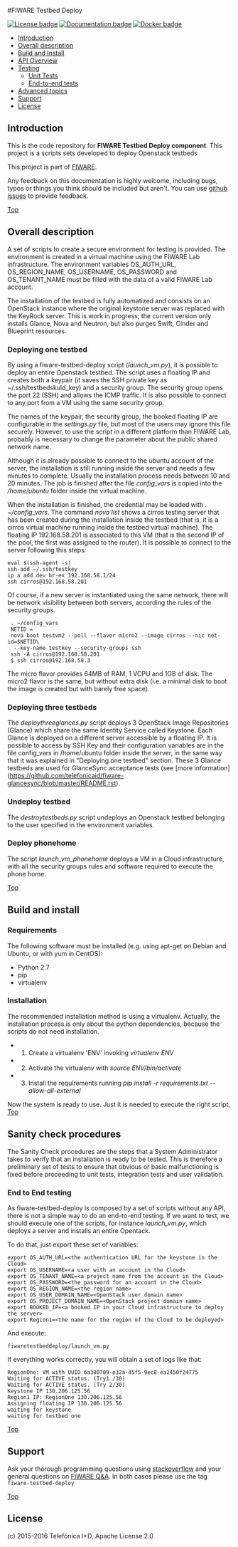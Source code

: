 #<a name="top"></a>FIWARE Testbed Deploy

[![License badge](https://img.shields.io/badge/license-Apache_2.0-blue.svg)](LICENSE)
[![Documentation badge](https://readthedocs.org/projects/fiware-testbed-deploy/badge/?version=latest)](http://fiware-testbed-deploy.readthedocs.org/en/latest/?badge=latest)
[![Docker badge](https://img.shields.io/docker/pulls/fiware/fiware-testbed-deploy.svg)](https://hub.docker.com/r/fiware/fiware-deploy-one-testbed/)

* [Introduction](#introduction)
* [Overall description](#overall-description)
* [Build and Install](#build-and-install)
* [API Overview](#api-overview)
* [Testing](#testing)
    * [Unit Tests](#unit-tests)
    * [End-to-end tests](#end-to-end-tests)
* [Advanced topics](#advanced-topics)
* [Support](#support)
* [License](#license)


## Introduction

This is the code repository for **FIWARE Testbed Deploy component**. This project is a scripts sets developed to deploy Openstack testbeds

This project is part of [FIWARE](http://www.fiware.org).

Any feedback on this documentation is highly welcome, including bugs, typos
or things you think should be included but aren't. You can use [github issues](https://github.com/telefonicaid/fiware-testbed-deploy/issues/new) to provide feedback.

[Top](#top)

## Overall description
A set of scripts to create a secure environment for testing is provided. The
environment is created in a virtual machine using the FIWARE Lab infrastructure.
The environment variables OS_AUTH_URL, OS_REGION_NAME, OS_USERNAME, OS_PASSWORD
and OS_TENANT_NAME must be filled with the data of a valid FIWARE Lab account.

The installation of the testbed is fully automatized and consists on an OpenStack
instance where the original keystone server was replaced with the KeyRock server.
This is work in progress; the current version only installs Glance, Nova and Neutron,
but also purges Swift, Cinder and Blueprint resources.

### Deploying one testbed
By using a fiware-testbed-deploy script (*launch_vm.py*), it is possible to deploy an entire Openstack testbed.
The script uses a floating IP and creates both a keypair (it saves the SSH private key as
~/.ssh/testbedskuld_key) and a security group. The security group opens
the port 22 (SSH) and allows the ICMP traffic. It is also possible to connect
to any port from a VM using the same security group.

The names of the keypair, the security group, the booked floating IP are configurable in
the *settings.py* file, but most of the users may
ignore this file securely. However, to use the script in a different platform
than FIWARE Lab, probably is necessary to change the parameter about the
public shared network name.

Although it is already possible to connect to the ubuntu account of the server, the installation is still running
inside the server and needs a few minutes to complete. Usually the installation
process needs between 10 and 20 minutes. The job is finished after the file
*config_vars* is copied into the */home/ubuntu* folder inside the virtual machine.

When the installation is finished, the credential may be loaded with *. ~/config_vars*.
The command *nova list* shows a cirros testing server that has been created during the installation
inside the testbed (that is, it is a cirros virtual machine running inside the testbed
virtual machine). The floating IP 192.168.58.201 is associated to this
VM (that is the second IP of the pool, the first was assigned to the router). It is
possible to connect to the server following this steps:

    eval $(ssh-agent -s)
    ssh-add ~/.ssh/testkey
    ip a add dev br-ex 192.168.58.1/24
    ssh cirros@192.168.58.201

Of course, if a new server is instantiated using the same network, there will
be network visibility between both servers, according the rules of the
security groups.

     . ~/config_vars
     NETID =
     nova boot testvm2 --poll --flavor micro2 --image cirros --nic net-id=$NETID\
      --key-name testkey --security-groups ssh
     ssh -A cirros@192.168.58.201
     $ ssh cirros@192.168.58.3

The micro flavor provides 64MB of RAM, 1 VCPU and 1GB of disk. The micro2 flavor is the
same, but without extra disk (i.e. a minimal disk to boot the image is created
but with barely free space).

### Deploying three testbeds

The *deploythreeglances.py* script deploys 3 OpenStack Image Repositories (Glance) which share the same
Identity Service called Keystone. Each Glance is deployed on a different server accessible by a floating IP.
It is possible to access by SSH Key and their configuration variables are in the file config_vars in
/home/ubuntu folder inside the server, in the same way that it was explained in "Deploying one testbed"
section. These 3 Glance testbeds are used for GlanceSync acceptance tests (see [more information] (https://github.com/telefonicaid/fiware-glancesync/blob/master/README.rst).

### Undeploy testbed
The *destroytestbeds.py* script undeploys an Openstack testbed belonging to the user specified in the environment variables.

### Deploy phonehome
The script *launch_vm_phonehome* deploys a VM in a Cloud infrastructure, with all the security groups rules and software required
to execute the phone home.

[Top](#top)

## Build and install

### Requirements

The following software must be installed (e.g. using apt-get on Debian and Ubuntu,
or with yum in CentOS):

- Python 2.7
- pip
- virtualenv

### Installation

The recommended installation method is using a virtualenv. Actually, the installation
process is only about the python dependencies, because the scripts do not need
installation.

- 1. Create a virtualenv 'ENV' invoking *virtualenv ENV*
- 2. Activate the virtualenv with *source ENV/bin/activate*
- 3. Install the requirements running *pip install -r requirements.txt
   --allow-all-external*

Now the system is ready to use. Just it is needed to execute the right script,
[Top](#top)

## Sanity check procedures

The Sanity Check procedures are the steps that a System Administrator
takes to verify that an installation is ready to be tested. This is
therefore a preliminary set of tests to ensure that obvious or basic
malfunctioning is fixed before proceeding to unit tests, integration
tests and user validation.

### End to End testing

As fiware-testbed-deploy is composed by a set of scripts without any API, there
is not a simple way to do an end-to-end testing. If we want to test, we should execute
one of the scripts, for instance *launch_vm.py*, which deploys a server and installs an entire
Opentack.

To do that, just export these set of variables:

    export OS_AUTH_URL=<the authentication URL for the keystone in the Cloud>
    export OS_USERNAME=<a user with an account in the Cloud>
    export OS_TENANT_NAME=<a project name from the account in the Cloud>
    export OS_PASSWORD=<the password for an account in the Cloud>
    export OS_REGION_NAME=<the region name>
    export OS_USER_DOMAIN_NAME=<OpenStack user domain name>
    export OS_PROJECT_DOMAIN_NAME=<OpenStack project domain name>
    export BOOKED_IP=<a booked IP in your Cloud infrastructure to deploy the server>
    export Region1=<the name for the region of the Cloud to be deployed>

And execute:

    fiwaretestbeddeploy/launch_vm.py

If everything works correctly, you will obtain a set of logs like that:

    RegionOne: VM with UUID 6a380709-e32a-45f5-9ec8-ea2450f24775
    Waiting for ACTIVE status. (Try1 /30)
    Waiting for ACTIVE status. (Try 2/30)
    Keystone IP 130.206.125.56
    Region1 IP: RegionOne 130.206.125.56
    Assigning floating IP 130.206.125.56
    waiting for keystone
    waiting for testbed one

[Top](#top)

## Support

Ask your thorough programming questions using [stackoverflow](http://stackoverflow.com/questions/ask)
and your general questions on [FIWARE Q&A](https://ask.fiware.org). In both cases please use the tag `fiware-testbed-deploy`

[Top](#top)

## License

\(c) 2015-2016 Telefónica I+D, Apache License 2.0
